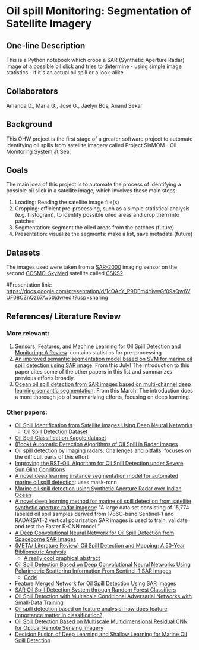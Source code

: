 # Oil spill Monitoring: Segmentation of Satellite Imagery

## One-line Description
This is a Python notebook which crops a SAR (Synthetic Aperture Radar) image of a possible oil slick and tries to determine - using simple image statistics - if it's an actual oil spill or a look-alike. 

## Collaborators
Amanda D., Maria G., José G., Jaelyn Bos, Anand Sekar

## Background
This OHW project is the first stage of a greater software project to automate identifying oil spills from satellite imagery called Project SisMOM - Oil Monitoring System at Sea. 

## Goals
The main idea of this project is to automate the process of identifying a possible oil slick in a satellite image, which involves these main steps: 
 1. Loading: Reading the satellite image file(s)
 2. Cropping: efficient pre-processing, such as a simple statistical analysis (e.g. histogram), to identify possible oiled areas and crop them into patches
 3. Segmentation: segment the oiled areas from the patches (future)
 4. Presentation: visualize the segments: make a list, save metadata (future)

## Datasets
The images used were taken from a [SAR-2000](https://space.oscar.wmo.int/instruments/view/sar_2000) imaging sensor on the second [COSMO-SkyMed](https://earth.esa.int/eogateway/missions/cosmo-skymed) satellite called [CSKS2](https://space.oscar.wmo.int/satellites/view/csk_2). 

#Presentation link: https://docs.google.com/presentation/d/1cOAcY_P9DEm4YivwGf09aQw6VUF08CZnQz67Av50jdw/edit?usp=sharing

## References/ Literature Review
### More relevant:
 1. [Sensors, Features, and Machine Learning for Oil Spill Detection and Monitoring: A Review](https://www.mdpi.com/2072-4292/12/20/3338): contains statistics for pre-processing
 2. [An improved semantic segmentation model based on SVM for marine oil spill detection using SAR image](https://www.sciencedirect.com/science/article/pii/S0025326X23004137): From this July! The introduction to this paper cites some of the other papers in this list and summarizes previous efforts broadly.
 3. [Ocean oil spill detection from SAR images based on multi-channel deep learning semantic segmentation](https://www.sciencedirect.com/science/article/pii/S0025326X23000826): From this March! The introduction does a more thorough job of summarizing efforts, focusing on deep learning. 
### Other papers: 
 * [Oil Spill Identification from Satellite Images Using Deep Neural Networks](https://www.mdpi.com/2072-4292/11/15/1762)
   * [Oil Spill Detection Dataset](https://m4d.iti.gr/oil-spill-detection-dataset/)
 * [Oil Spill Classification Kaggle dataset](https://www.kaggle.com/datasets/sudhanshu2198/oil-spill-detection/discussion)
 * [(Book) Automatic Detection Algorithms of Oil Spill in Radar Images](https://www.taylorfrancis.com/books/mono/10.1201/9780429052965/automatic-detection-algorithms-oil-spill-radar-images-maged-marghany)
 * [Oil spill detection by imaging radars: Challenges and pitfalls](https://www.sciencedirect.com/science/article/pii/S0034425717304145): focuses on the difficult parts of this effort
 * [Improving the RST-OIL Algorithm for Oil Spill Detection under Severe Sun Glint Conditions](https://www.mdpi.com/2072-4292/11/23/2762)
 * [A novel deep learning instance segmentation model for automated marine oil spill detection](https://www.sciencedirect.com/science/article/pii/S0924271620301982): uses mask-rcnn
 * [Marine oil spill detection using Synthetic Aperture Radar over Indian Ocean](https://www.sciencedirect.com/science/article/pii/S0025326X20310390)
 * [A novel deep learning method for marine oil spill detection from satellite synthetic aperture radar imagery](https://www.sciencedirect.com/science/article/pii/S0025326X22003484): "A large data set consisting of 15,774 labeled oil spill samples derived from 1786C-band Sentinel-1 and RADARSAT-2 vertical polarization SAR images is used to train, validate and test the Faster R-CNN model.”
 * [A Deep Convolutional Neural Network for Oil Spill Detection from Spaceborne SAR Images](https://www.mdpi.com/2072-4292/12/6/1015#)
 * [(META/ Literature Review) Oil Spill Detection and Mapping: A 50-Year Bibliometric Analysis](https://www.mdpi.com/2072-4292/12/21/3647)
   * [A really cool graphical abstract](https://pub.mdpi-res.com/remotesensing/remotesensing-12-03647/article_deploy/html/images/remotesensing-12-03647-ag.png?1604912763)
 * [Oil Spill Detection Based on Deep Convolutional Neural Networks Using Polarimetric Scattering Information From Sentinel-1 SAR Images](https://ieeexplore.ieee.org/document/9606718)
   * [Code](https://github.com/RS-xjg/oil-spill-detection)
 * [Feature Merged Network for Oil Spill Detection Using SAR Images](https://www.mdpi.com/2072-4292/13/16/3174)
 * [SAR Oil Spill Detection System through Random Forest Classifiers](https://www.mdpi.com/2072-4292/13/11/2044)
 * [Oil Spill Detection with Multiscale Conditional Adversarial Networks with Small-Data Training](https://www.mdpi.com/2072-4292/13/12/2378)
 * [Oil spill detection based on texture analysis: how does feature importance matter in classification?](https://www.tandfonline.com/doi/full/10.1080/01431161.2022.2106163)
 * [Oil Spill Detection Based on Multiscale Multidimensional Residual CNN for Optical Remote Sensing Imagery](https://ieeexplore.ieee.org/document/9591296)
 * [Decision Fusion of Deep Learning and Shallow Learning for Marine Oil Spill Detection](https://www.mdpi.com/2072-4292/14/3/666)
